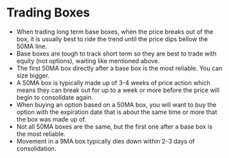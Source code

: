 # Trading Boxes

- When trading long term base boxes, when the price breaks out of the box, it is usually
  best to ride the trend until the price dips bellow the 50MA line.
- Base boxes are tough to track short term so they are best to trade with equity (not 
  options), waiting like mentioned above.
- The first 50MA box directly after a base box is the most reliable. You can size bigger.
- A 50MA box is typically made up of 3-4 weeks of price action which means they can break
  out for up to a week or more before the price will begin to consolidate again.
- When buying an option based on a 50MA box, you will want to buy the option with the 
  expiration date that is about the same time or more that the box was made up of.
- Not all 50MA boxes are the same, but the first one after a base box is the most 
  reliable.
- Movement in a 9MA box typically dies down within 2-3 days of consolidation.

